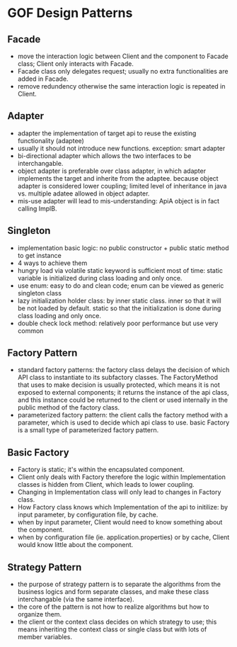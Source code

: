 GOF Design Patterns
===============



Facade
----------------------
* move the interaction logic between Client and the component to Facade class; Client only interacts with Facade.
* Facade class only delegates request; usually no extra functionalities are added in Facade.
* remove redundency otherwise the same interaction logic is repeated in Client.


Adapter
----------------------
* adapter the implementation of target api to reuse the existing functionality (adaptee)
* usually it should not introduce new functions. exception: smart adapter
* bi-directional adapter which allows the two interfaces to be interchangable.
* object adapter is preferable over class adapter, in which adapter implements the target and inherite from the adaptee. because object adapter is considered lower coupling; limited level of inheritance in java vs. multiple adatee allowed in object adapter.
* mis-use adapter will lead to mis-understanding: ApiA object is in fact calling ImplB.


Singleton
----------------------
* implementation basic logic: no public constructor + public static method to get instance
* 4 ways to achieve them
* hungry load via volatile static keyword is sufficient most of time: static variable is initialized during class loading and only once.
* use enum: easy to do and clean code; enum can be viewed as generic singleton class
* lazy initialization holder class: by inner static class. inner so that it will be not loaded by default. static so that the initialization is done during class loading and only once.
* double check lock method: relatively poor performance but use very common


Factory Pattern
----------------------
* standard factory patterns:  the factory class delays the decision of which API class to instantiate to its subfactory classes. The FactoryMethod that uses to make decision is usually protected, which means it is not exposed to external components; it returns the instance of the api class, and this instance could be returned to the client or used internally in the public method of the factory class.
* parameterized factory pattern: the client calls the factory method with a parameter, which is used to decide which api class to use. basic Factory is a small type of parameterized factory pattern.


Basic Factory
---------------------
* Factory is static; it's within the encapsulated component.
* Client only deals with Factory therefore the logic within Implementation classes is hidden from Client, which leads to lower coupling.
* Changing in Implementation class will only lead to changes in Factory class.
* How Factory class knows which Implementation of the api to initilize: by input parameter, by configuration file, by cache.
* when by input parameter, Client would need to know something about the component.
* when by configuration file (ie. application.properties) or by cache, Client would know little about the component.

Strategy Pattern
---------------------
* the purpose of strategy pattern is to separate the algorithms from the business logics and form separate classes, and make these class interchangable (via the same interface).
* the core of the pattern is not how to realize algorithms but how to organize them.
* the client or the context class decides on which strategy to use; this means inheriting the context class or single class but with lots of member variables.





